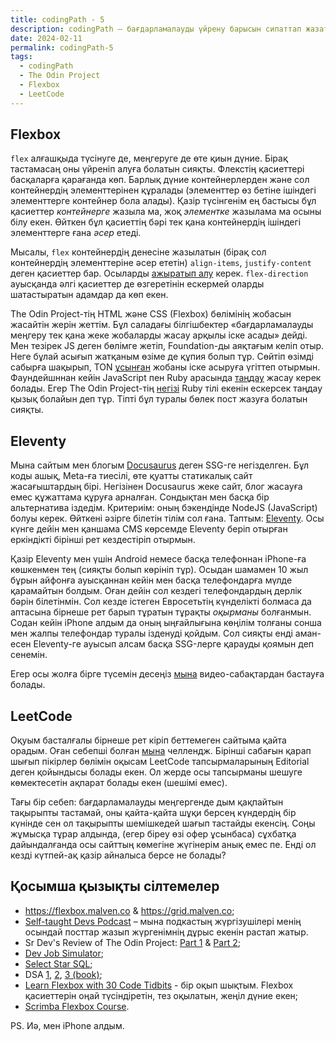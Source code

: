 ```yaml
---
title: codingPath - 5
description: codingPath – бағдарламалауды үйрену барысын сипаттап жазатын постарды біріктіретін тег. Бағдарламалауды өздігінен үйреніп жүрген адамдарға пайдалы болуы мүмкін.
date: 2024-02-11
permalink: codingPath-5
tags:
  - codingPath
  - The Odin Project
  - Flexbox
  - LeetCode
---
```


## Flexbox

`flex` алғашқыда түсінуге де, меңгеруге де өте қиын дүние. Бірақ тастамасаң оны үйреніп алуға болатын сияқты. Флекстің қасиеттері басқаларға қарағанда көп. Барлық дүние контейнерлерден және сол контейнердің элементтерінен құралады (элементтер өз бетіне ішіндегі элементтерге контейнер бола алады). Қазір түсінгенім ең бастысы бұл қасиеттер _контейнерге_ жазыла ма, жоқ _элементке_ жазылама ма осыны білу екен. Өйткен бұл қасиеттің бәрі тек қана контейнердің ішіндегі элементтерге ғана _әсер_ етеді.

Мысалы, `flex` контейнердің денесіне жазылатын (бірақ сол контейнердің элементтеріне әсер ететін) `align-items`, `justify-content` деген қасиеттер бар. Осыларды [ажыратып алу](https://developer.mozilla.org/en-US/docs/Web/CSS/CSS_flexible_box_layout/Aligning_items_in_a_flex_container) керек. `flex-direction` ауысқанда әлгі қасиеттер де өзгеретінін ескермей оларды шатастыратын адамдар да көп екен.

The Odin Project-тің HTML және CSS (Flexbox) бөлімінің жобасын жасайтін жерін жеттім. Бұл саладағы білгішбектер «бағдарламалауды меңгеру тек қана жеке жобаларды жасау арқылы іске асады» дейді. Мен тезірек JS деген бөлімге жетіп, Foundation-ды аяқтағым келіп отыр. Неге бұлай асығып жатқаным өзіме де құпия болып тұр. Сөйтіп өзімді сабырға шақырып, TON [ұсынған](https://www.theodinproject.com/lessons/foundations-landing-page) жобаны іске асыруға үгіттеп отырмын. Фаундейшннан кейін JavaScript пен Ruby арасында [таңдау](https://www.theodinproject.com/lessons/foundations-choose-your-path-forward) жасау керек болады. Егер The Odin Project-тің [негізі](https://github.com/TheOdinProject/theodinproject) Ruby тілі екенін ескерсек таңдау қызық болайын деп тұр. Тіпті бұл туралы бөлек пост жазуға болатын сияқты.

## Eleventy

Мына сайтым мен блогым [Docusaurus](https://docusaurus.io/) деген SSG-ге негізделген. Бұл коды ашық, Meta-ға тиесілі, өте қуатты статикалық сайт жасағыштардың бірі. Негізінен Docusaurus жеке сайт, блог жасауға емес құжаттама құруға арналған. Сондықтан мен басқа бір альтернатива іздедім. Критериім: оның бэкендінде NodeJS (JavaScript) болуы керек. Өйткені әзірге білетін тілім сол ғана. Таптым: [Eleventy](https://www.11ty.dev). Осы күнге дейін мен қаншама CMS көрсемде Eleventy беріп отырған еркіндікті бірінші рет кездестіріп отырмын.

Қазір Eleventy мен үшін Android немесе басқа телефоннан iPhone-ға көшкенмен тең (сияқты болып көрініп тұр). Осыдан шамамен 10 жыл бұрын айфонға ауысқаннан кейін мен басқа телефондарға мүлде қарамайтын болдым. Оған дейін сол кездегі телефондардың дерлік бәрін білетінмін. Сол кезде істеген Евросетьтің күнделікті болмаса да аптасына бірнеше рет барып тұратын тұрақты _оқырманы_ болғанмын. Содан кейін iPhone алдым да оның ыңғайлығына көңілім толғаны сонша мен жалпы телефондар туралы ізденуді қойдым. Сол сияқты енді аман-есен Eleventy-ге ауысып алсам басқа SSG-лерге қарауды қоямын деп сенемін.

Егер осы жолға бірге түсемін десеңіз [мына](https://www.youtube.com/watch?v=uzM5lETc6Sg&list=PLtLXFsdHI8JTwScHvB924dY3PNwNJjjuW&pp=iAQB) видео-сабақтардан бастауға болады.

## LeetCode

Оқуым басталғалы бірнеше рет кіріп беттемеген сайтыма қайта орадым. Оған себепші болған [мына](https://leetcode.com/studyplan/30-days-of-javascript/) челлендж. Бірінші сабағын қарап шығып пікірлер бөлімін оқысам LeetCode тапсырмаларының Editorial деген қойындысы болады екен. Ол жерде осы тапсырманы шешуге көмектесетін ақпарат болады екен (шешімі емес).

Тағы бір себеп: бағдарламалауды меңгергенде дым қақпайтын тақырыпты тастамай, оны қайта-қайта шұқи берсең күндердің бір күнінде сен ол тақырыпты шемішкедей шағып тастайды екенсің. Соңы жұмысқа тұрар алдында, (егер біреу өзі офер ұсынбаса) сұхбатқа дайындалғанда осы сайттың көмегіне жүгінерім анық емес пе. Енді ол кезді күтпей-ақ қазір айналыса берсе не болады?

## Қосымша қызықты сілтемелер

- https://flexbox.malven.co & https://grid.malven.co;
- [Self-taught Devs Podcast](https://podcasts.apple.com/podcast/id1671019533) – мына подкастың жүргізушілері менің осындай посттар жазып жүргенімнің дұрыс екенін растап жатыр.
- Sr Dev's Review of The Odin Project: [Part 1](https://www.youtube.com/watch?v=gjPSVNVelro) & [Part 2](https://www.youtube.com/watch?v=jToxebcZNvA);
- [Dev Job Simulator](https://yep.so/p/jobsimulatordev);
- [Select Star SQL](https://selectstarsql.com);
- DSA [1](https://www.geeksforgeeks.org/data-structures/), [2](https://www.geeksforgeeks.org/fundamentals-of-algorithms/), [3 (book)](https://algs4.cs.princeton.edu/home/);
- [Learn Flexbox with 30 Code Tidbits](https://www.samanthaming.com/flexbox30/) - бір оқып шықтым. Flexbox қасиеттерін оңай түсіндіретін, тез оқылатын, жеңіл дүние екен;
- [Scrimba Flexbox Course](https://scrimba.com/learn/flexbox/).

PS. Иә, мен iPhone алдым.
